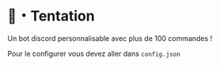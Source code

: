 # 🥀・Tentation
Un bot discord personnalisable avec plus de 100 commandes !

Pour le configurer vous devez aller dans `config.json`

